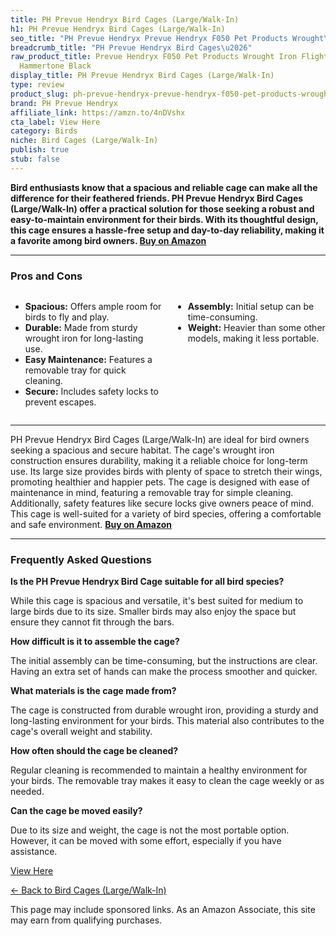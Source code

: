 ```yaml
---
title: PH Prevue Hendryx Bird Cages (Large/Walk-In)
h1: PH Prevue Hendryx Bird Cages (Large/Walk-In)
seo_title: "PH Prevue Hendryx Prevue Hendryx F050 Pet Products Wrought\u2026"
breadcrumb_title: "PH Prevue Hendryx Bird Cages\u2026"
raw_product_title: Prevue Hendryx F050 Pet Products Wrought Iron Flight Cage, X-Large,
  Hammertone Black
display_title: PH Prevue Hendryx Bird Cages (Large/Walk-In)
type: review
product_slug: ph-prevue-hendryx-prevue-hendryx-f050-pet-products-wrought-iron-flight-7746cd0c
brand: PH Prevue Hendryx
affiliate_link: https://amzn.to/4nDVshx
cta_label: View Here
category: Birds
niche: Bird Cages (Large/Walk-In)
publish: true
stub: false
---
```


<div id="intro" class="full-width">
  <p><strong>Bird enthusiasts know that a spacious and reliable cage can make all the difference for their feathered friends. PH Prevue Hendryx Bird Cages (Large/Walk-In) offer a practical solution for those seeking a robust and easy-to-maintain environment for their birds. With its thoughtful design, this cage ensures a hassle-free setup and day-to-day reliability, making it a favorite among bird owners. <a href="https://amzn.to/4nDVshx" rel="nofollow sponsored noopener" target="_blank"><strong>Buy on Amazon</strong></a></strong></p>
</div>

<hr />
<h3 id="pros-cons">Pros and Cons</h3>
<div class="pc-grid" style="display:grid;grid-template-columns:1fr 1fr;gap:16px;">
  <ul>
    <li><strong>Spacious:</strong> Offers ample room for birds to fly and play.</li>
    <li><strong>Durable:</strong> Made from sturdy wrought iron for long-lasting use.</li>
    <li><strong>Easy Maintenance:</strong> Features a removable tray for quick cleaning.</li>
    <li><strong>Secure:</strong> Includes safety locks to prevent escapes.</li>
  </ul>
  <ul>
    <li><strong>Assembly:</strong> Initial setup can be time-consuming.</li>
    <li><strong>Weight:</strong> Heavier than some other models, making it less portable.</li>
  </ul>
</div>
<hr />

<div class="full-width">
  <p>PH Prevue Hendryx Bird Cages (Large/Walk-In) are ideal for bird owners seeking a spacious and secure habitat. The cage's wrought iron construction ensures durability, making it a reliable choice for long-term use. Its large size provides birds with plenty of space to stretch their wings, promoting healthier and happier pets. The cage is designed with ease of maintenance in mind, featuring a removable tray for simple cleaning. Additionally, safety features like secure locks give owners peace of mind. This cage is well-suited for a variety of bird species, offering a comfortable and safe environment. <a href="https://amzn.to/4nDVshx" rel="nofollow sponsored noopener" target="_blank"><strong>Buy on Amazon</strong></a></p>
</div>

<hr />
<h3 id="faqs">Frequently Asked Questions</h3>

<p><strong>Is the PH Prevue Hendryx Bird Cage suitable for all bird species?</strong></p>
<p>While this cage is spacious and versatile, it's best suited for medium to large birds due to its size. Smaller birds may also enjoy the space but ensure they cannot fit through the bars.</p>

<p><strong>How difficult is it to assemble the cage?</strong></p>
<p>The initial assembly can be time-consuming, but the instructions are clear. Having an extra set of hands can make the process smoother and quicker.</p>

<p><strong>What materials is the cage made from?</strong></p>
<p>The cage is constructed from durable wrought iron, providing a sturdy and long-lasting environment for your birds. This material also contributes to the cage's overall weight and stability.</p>

<p><strong>How often should the cage be cleaned?</strong></p>
<p>Regular cleaning is recommended to maintain a healthy environment for your birds. The removable tray makes it easy to clean the cage weekly or as needed.</p>

<p><strong>Can the cage be moved easily?</strong></p>
<p>Due to its size and weight, the cage is not the most portable option. However, it can be moved with some effort, especially if you have assistance.</p>
<p><a class="btn" href="https://amzn.to/4nDVshx" target="_blank" rel="nofollow sponsored noopener">View Here</a></p>
<p><a href="/roundups/birds/bird-cages-large-walk-in-/">← Back to Bird Cages (Large/Walk-In)</a></p>
<aside class="disclosure">This page may include sponsored links. As an Amazon Associate, this site may earn from qualifying purchases.</aside>
